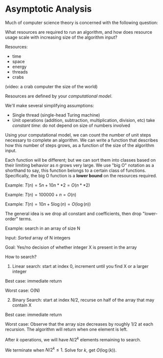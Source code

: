# Asymptotic Analysis

Much of computer science theory is concerned with the following question:

What resources are required to run an algorithm, and how does resource usage
scale with increasing size of the algorithm input?

Resources:

- time
- space
- energy
- threads
- crabs

(video: a crab computer the size of the world)

Resources are defined by your *computational model*.

We'll make several simplifying assumptions:

- Single thread (single-head Turing machine)
- Unit operations (addition, subtraction, multiplication, division, etc) take
*constant time*: do not depend on size of numbers involved

Using your computational model, we can count the number of unit steps necessary
to complete an algorithm. We can write a function that describes how this number
of steps grows, as a function of the size of the algorithm input.

Each function will be different; but we can sort them into classes based on
their limiting behavior as *n* grows very large. We use "big O" notation as a
shorthand to say, this function belongs to a certain class of functions.
Specifically, the big O function is a **lower bound** on the resources required.

Example: $T(n) = 5n + 10n**2 = O(n**2)$

Example: $T(n) = 100000 + n = O(n)$

Example: $T(n) = 10n + 5\log(n) = O(\log(n))$

The general idea is we drop all constant and coefficients, then drop
"lower-order" terms.

Example: search in an array of size N

Input: *Sorted* array of N integers

Goal: Yes/no decision of whether integer X is present in the array

How to search?

1. Linear search: start at index 0, increment until you find X or a larger
integer

Best case: immediate return

Worst case: O(N)

2. Binary Search: start at index N/2, recurse on half of the array that may
contain X

Best case: immediate return

Worst case: Observe that the array size decreases by roughly 1/2 at each
recursion. The algorithm will return when one element is left.

After $k$ operations, we will have $N/2^k$ elements remaining to search.

We terminate when $N/2^k \leq 1$. Solve for $k$, get $O(\log(k))$.
